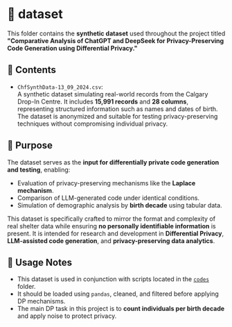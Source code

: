 # 📁 dataset

This folder contains the **synthetic dataset** used throughout the project titled  
**"Comparative Analysis of ChatGPT and DeepSeek for Privacy-Preserving Code Generation using Differential Privacy."**

## 📄 Contents

- `ChfSynthData-13_09_2024.csv`:  
  A synthetic dataset simulating real-world records from the Calgary Drop-In Centre. It includes **15,991 records** and **28 columns**, representing structured information such as names and dates of birth. The dataset is anonymized and suitable for testing privacy-preserving techniques without compromising individual privacy.

## 🧩 Purpose

The dataset serves as the **input for differentially private code generation and testing**, enabling:
- Evaluation of privacy-preserving mechanisms like the **Laplace mechanism**.
- Comparison of LLM-generated code under identical conditions.
- Simulation of demographic analysis by **birth decade** using tabular data.

This dataset is specifically crafted to mirror the format and complexity of real shelter data while ensuring **no personally identifiable information** is present. It is intended for research and development in **Differential Privacy**, **LLM-assisted code generation**, and **privacy-preserving data analytics**.

## 📌 Usage Notes

- This dataset is used in conjunction with scripts located in the [`codes`](../codes) folder.
- It should be loaded using `pandas`, cleaned, and filtered before applying DP mechanisms.
- The main DP task in this project is to **count individuals per birth decade** and apply noise to protect privacy.


